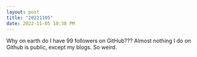 ```yaml
---
layout: post
title: "20221105"
date: 2022-11-05 10:30 PM
---
```


Why on earth do I have 99 followers on GitHub??? Almost nothing I do on Github is public, except my blogs. So weird.